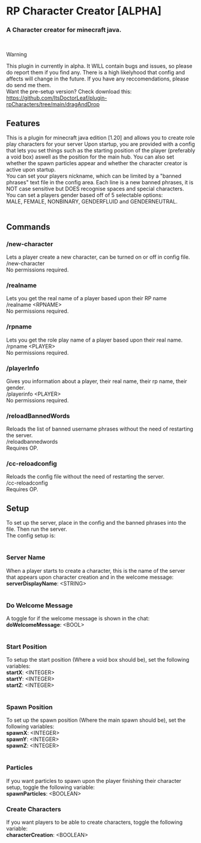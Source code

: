 # RP Character Creator [ALPHA]
### A Character creator for minecraft java.
<br>

> [!WARNING]
> This plugin in currently in alpha. It WILL contain bugs and issues, so please do report them if you find any.
> There is a high likelyhood that config and affects will change in the future. If you have any reccomendations, please do send me them.<br>
Want the pre-setup version? Check download this:<br>
https://github.com/ItsDoctorLeaf/plugin-rpCharacters/tree/main/dragAndDrop

## Features
This is a plugin for minecraft java edition [1.20] and allows you to create role play characters for your server
Upon startup, you are provided with a config that lets you set things such as the starting position of the player (preferably a void box) aswell as the position for the main hub. You can also set whether the spawn particles appear and whether the character creator is active upon startup.<br>
You can set your players nickname, which can be limited by a "banned phrases" text file in the config area. Each line is a new banned phrases, it is NOT case sensitive but DOES recognise spaces and special characters.<br>
You can set a players gender based off of 5 selectable options:<br> MALE, FEMALE, NONBINARY, GENDERFLUID and GENDERNEUTRAL.
<br><br>
## Commands
### /new-character
Lets a player create a new character, can be turned on or off in config file.<br>
/new-character<br>
No permissions required.<br>

### /realname
Lets you get the real name of a player based upon their RP name<br>
/realname \<RPNAME\><br>
No permissions required.<br>

### /rpname
Lets you get the role play name of a player based upon their real name.<br>
/rpname \<PLAYER\><br>
No permissions required.<br>

### /playerInfo
Gives you information about a player, their real name, their rp name, their gender.<br>
/playerinfo \<PLAYER\><br>
No permissions required.<br>

### /reloadBannedWords
Reloads the list of banned username phrases without the need of restarting the server.<br>
/reloadbannedwords<br>
Requires OP.<br>

### /cc-reloadconfig
Reloads the config file without the need of restarting the server.<br>
/cc-reloadconfig<br>
Requires OP.<br>

## Setup
To set up the server, place in the config and the banned phrases into the file. Then run the server.<br>
The config setup is:<br><br>

### Server Name
When a player starts to create a character, this is the name of the server that appears upon character creation and in the welcome message:<br>
<b>serverDisplayName</b>: \<STRING\><br>
<br>
### Do Welcome Message
A toggle for if the welcome message is shown in the chat:<br>
<b>doWelcomeMessage</b>: \<BOOL\><br>
<br>
### Start Position
To setup the start position (Where a void box should be), set the following variables:<br>
<b>startX</b>: \<INTEGER\><br>
<b>startY</b>: \<INTEGER\><br>
<b>startZ</b>: \<INTEGER\><br>
<br>
### Spawn Position
To set up the spawn position (Where the main spawn should be), set the following variables:<br>
<b>spawnX</b>: \<INTEGER\><br>
<b>spawnY</b>: \<INTEGER\><br>
<b>spawnZ</b>: \<INTEGER\><br>
<br>
### Particles
If you want particles to spawn upon the player finishing their character setup, toggle the following variable:<br>
<b>spawnParticles</b>: \<BOOLEAN\>
<br>
### Create Characters
If you want players to be able to create characters, toggle the following variable:<br>
<b>characterCreation</b>: \<BOOLEAN\>
